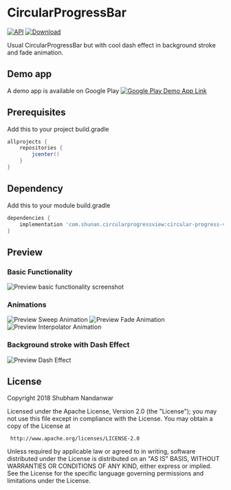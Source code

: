 # CircularProgressBar

[![API](https://img.shields.io/badge/API-15%2B-brightgreen.svg?style=flat)](https://android-arsenal.com/api?level=16) [ ![Download](https://img.shields.io/badge/download-1.1.0-brightgreen.svg?style=flat) ](https://bintray.com/shubhamnandanwar9776/CircularProgressView/circular-progress-view/1.1.0)

Usual CircularProgressBar but with cool dash effect in background stroke and fade animation.

## Demo app
A demo app is available on Google Play
[![Google Play Demo App Link](https://raw.githubusercontent.com/shubhamnandanwar/CircularProgressView/master/art/google_play_badge.png)](https://play.google.com/store/apps/details?id=com.shunan.circularprogressview)

## Prerequisites
Add this to your project build.gradle
``` gradle
allprojects {
    repositories {
        jcenter()
    }
}
```
## Dependency
Add this to your module build.gradle

``` gradle
dependencies {
    implementation 'com.shunan.circularprogressview:circular-progress-view:1.1.0'
}
```

## Preview
### Basic Functionality
![Preview basic functionality screenshot](https://raw.githubusercontent.com/shubhamnandanwar/CircularProgressView/master/art/basic_functionality.gif)

### Animations
![Preview Sweep Animation](https://raw.githubusercontent.com/shubhamnandanwar/CircularProgressView/master/art/sweep_animation.gif)  ![Preview Fade Animation](https://raw.githubusercontent.com/shubhamnandanwar/CircularProgressView/master/art/fade_animation.gif) ![Preview Interpolator Animation](https://raw.githubusercontent.com/shubhamnandanwar/CircularProgressView/master/art/interpolator-animation.gif)

### Background stroke with Dash Effect
![Preview Dash Effect](https://raw.githubusercontent.com/shubhamnandanwar/CircularProgressView/master/art/dash_effect.gif)

License
----
Copyright 2018 Shubham Nandanwar

   Licensed under the Apache License, Version 2.0 (the "License");
   you may not use this file except in compliance with the License.
   You may obtain a copy of the License at

     http://www.apache.org/licenses/LICENSE-2.0

   Unless required by applicable law or agreed to in writing, software
   distributed under the License is distributed on an "AS IS" BASIS,
   WITHOUT WARRANTIES OR CONDITIONS OF ANY KIND, either express or implied.
   See the License for the specific language governing permissions and
   limitations under the License.
